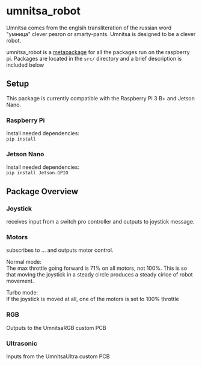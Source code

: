 # umnitsa_robot
Umnitsa comes from the englsih transliteration of the russian word "умница" clever pesron or smarty-pants.
Umnitsa is designed to be a clever robot.  

umnitsa_robot is a [metapackage](http://wiki.ros.org/catkin/package.xml#Metapackages) for all the packages run on the raspberry pi. Packages are located in the `src/` directory and a brief description is included below

## Setup
This package is currently compatible with the Raspberry Pi 3 B+ and Jetson Nano.

### Raspberry Pi
Install needed dependencies:  
`pip install`

### Jetson Nano
Install needed dependencies:  
`pip install Jetson.GPIO`

## Package Overview
### Joystick
receives input from a switch pro controller and outputs to joystick message.

### Motors
subscribes to ... and outputs motor control.  

Normal mode:  
The max throttle going forward is 71% on all motors, not 100%. This is so that moving the joystick in a steady
circle produces a steady cirlce of robot movement.  

Turbo mode:  
If the joystick is moved at all, one of the motors is set to 100% throttle

### RGB
Outputs to the UmnitsaRGB custom PCB  

### Ultrasonic
Inputs from the UmnitsaUltra custom PCB
